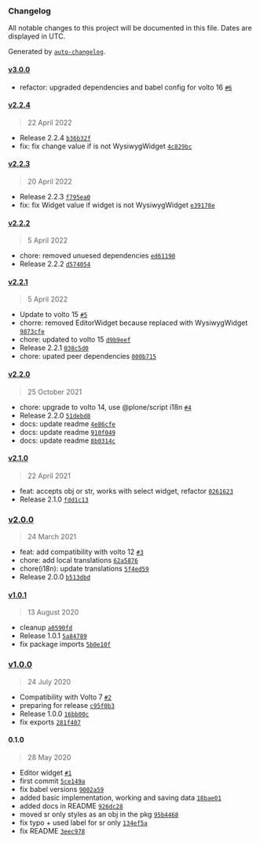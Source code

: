 ### Changelog

All notable changes to this project will be documented in this file. Dates are displayed in UTC.

Generated by [`auto-changelog`](https://github.com/CookPete/auto-changelog).

#### [v3.0.0](https://github.com/collective/volto-multilingual-widget/compare/v2.2.4...v3.0.0)

- refactor: upgraded dependencies and babel config for volto 16 [`#6`](https://github.com/collective/volto-multilingual-widget/pull/6)

#### [v2.2.4](https://github.com/collective/volto-multilingual-widget/compare/v2.2.3...v2.2.4)

> 22 April 2022

- Release 2.2.4 [`b36b32f`](https://github.com/collective/volto-multilingual-widget/commit/b36b32fb36060757c7083546a453d09f0139f5a2)
- fix: fix change value if is not WysiwygWidget [`4c829bc`](https://github.com/collective/volto-multilingual-widget/commit/4c829bc8abd05918256a6724164bba3700f3a09d)

#### [v2.2.3](https://github.com/collective/volto-multilingual-widget/compare/v2.2.2...v2.2.3)

> 20 April 2022

- Release 2.2.3 [`f795ea0`](https://github.com/collective/volto-multilingual-widget/commit/f795ea0250db3f13ab5668e696e5fe832d44ccc8)
- fix: fix Widget value if widget is not WysiwygWidget [`e39178e`](https://github.com/collective/volto-multilingual-widget/commit/e39178e349dbcf28d562fcd56217b7d9e5ccd683)

#### [v2.2.2](https://github.com/collective/volto-multilingual-widget/compare/v2.2.1...v2.2.2)

> 5 April 2022

- chore: removed unuesed dependencies [`ed61190`](https://github.com/collective/volto-multilingual-widget/commit/ed6119065ef4c267a4e0e8d12412c410b9c2d46f)
- Release 2.2.2 [`d574054`](https://github.com/collective/volto-multilingual-widget/commit/d574054350aa15c6ef0842b87e77cf988cbb667d)

#### [v2.2.1](https://github.com/collective/volto-multilingual-widget/compare/v2.2.0...v2.2.1)

> 5 April 2022

- Update to volto 15 [`#5`](https://github.com/collective/volto-multilingual-widget/pull/5)
- chorre: removed EditorWidget because replaced with WysiwygWidget [`9873cfe`](https://github.com/collective/volto-multilingual-widget/commit/9873cfe6b1bd8b2ee68e56ea21bef6012e17aa86)
- chore: updated to volto 15 [`d9b9eef`](https://github.com/collective/volto-multilingual-widget/commit/d9b9eeff8daef5273b550a7e9dc89354af069333)
- Release 2.2.1 [`038c5d0`](https://github.com/collective/volto-multilingual-widget/commit/038c5d03696786ddfaf2f83afa10c93452240fec)
- chore: upated peer dependencies [`000b715`](https://github.com/collective/volto-multilingual-widget/commit/000b71555b5226ef16795e93f977e5a1a15b3e47)

#### [v2.2.0](https://github.com/collective/volto-multilingual-widget/compare/v2.1.0...v2.2.0)

> 25 October 2021

- chore: upgrade to volto 14, use @plone/script i18n [`#4`](https://github.com/collective/volto-multilingual-widget/pull/4)
- Release 2.2.0 [`51debd8`](https://github.com/collective/volto-multilingual-widget/commit/51debd8b4c48f7fa5a62fffe42103ae7f97e6ee2)
- docs: update readme [`4e86cfe`](https://github.com/collective/volto-multilingual-widget/commit/4e86cfe038a6149c9a95106451b208015603ccb6)
- docs: update readme [`910f049`](https://github.com/collective/volto-multilingual-widget/commit/910f04932edb54ec971714c1ad31815f42cd7f14)
- docs: update readme [`8b0314c`](https://github.com/collective/volto-multilingual-widget/commit/8b0314c7b81feb7b7075087ed36586d13dec0202)

#### [v2.1.0](https://github.com/collective/volto-multilingual-widget/compare/v2.0.0...v2.1.0)

> 22 April 2021

- feat: accepts obj or str, works with select widget, refactor [`0261623`](https://github.com/collective/volto-multilingual-widget/commit/0261623f647f6af391567a0b558658301a44f970)
- Release 2.1.0 [`fdd1c13`](https://github.com/collective/volto-multilingual-widget/commit/fdd1c13b4afc02bcdea0ddf840863063f8c8b5de)

### [v2.0.0](https://github.com/collective/volto-multilingual-widget/compare/v1.0.1...v2.0.0)

> 24 March 2021

- feat: add compatibility with volto 12 [`#3`](https://github.com/collective/volto-multilingual-widget/pull/3)
- chore: add local translations [`62a5876`](https://github.com/collective/volto-multilingual-widget/commit/62a5876be714b900c0c7c3beafdf26a99bddc51a)
- chore(i18n): update translations [`5f4ed59`](https://github.com/collective/volto-multilingual-widget/commit/5f4ed59fe2282ec486abcb8bcdccfb45d99a5e70)
- Release 2.0.0 [`b513dbd`](https://github.com/collective/volto-multilingual-widget/commit/b513dbd8f16f00b67e6c75efab0d553d433f3f10)

#### [v1.0.1](https://github.com/collective/volto-multilingual-widget/compare/v1.0.0...v1.0.1)

> 13 August 2020

- cleanup [`a0590fd`](https://github.com/collective/volto-multilingual-widget/commit/a0590fd564269a9529609ea3978de11715f4fc03)
- Release 1.0.1 [`5a84789`](https://github.com/collective/volto-multilingual-widget/commit/5a8478902be211419f372d52311d464e89e2f77e)
- fix package imports [`5b0e10f`](https://github.com/collective/volto-multilingual-widget/commit/5b0e10f8f50e62ad22dd9806a9b106ecd2224b72)

### [v1.0.0](https://github.com/collective/volto-multilingual-widget/compare/0.1.0...v1.0.0)

> 24 July 2020

- Compatibility with Volto 7 [`#2`](https://github.com/collective/volto-multilingual-widget/pull/2)
- preparing for release [`c95f0b3`](https://github.com/collective/volto-multilingual-widget/commit/c95f0b38586123eeefa27d2c17c0be7e936637bf)
- Release 1.0.0 [`16bb00c`](https://github.com/collective/volto-multilingual-widget/commit/16bb00cdc4bba8e059fceb512670579232aaaeb8)
- fix exports [`281f407`](https://github.com/collective/volto-multilingual-widget/commit/281f407cff75c6806ff14fb44f2d58b033c6b52f)

#### 0.1.0

> 28 May 2020

- Editor widget [`#1`](https://github.com/collective/volto-multilingual-widget/pull/1)
- first commit [`5ce149a`](https://github.com/collective/volto-multilingual-widget/commit/5ce149a1db23bcbd8bc8498192b8bc6fc99767c7)
- fix babel versions [`9002a59`](https://github.com/collective/volto-multilingual-widget/commit/9002a59845d224c0b29997d4d3f58d0e7b77f07e)
- added basic implementation, working and saving data [`18bae01`](https://github.com/collective/volto-multilingual-widget/commit/18bae010a87bfd52dca070a77b1ac556c0a652e5)
- added docs in README [`926dc28`](https://github.com/collective/volto-multilingual-widget/commit/926dc28435a453fafb1aa5271424f87947e7e6dc)
- moved sr only styles as an obj in the pkg [`95b4468`](https://github.com/collective/volto-multilingual-widget/commit/95b44680b7c1313bc7af186578b42ac972dc715f)
- fix typo + used label for sr only [`134ef5a`](https://github.com/collective/volto-multilingual-widget/commit/134ef5a74f649354a3df9d44d166dfb47596df5c)
- fix README [`3eec978`](https://github.com/collective/volto-multilingual-widget/commit/3eec978e4e0e5f1c610fd1fc434d26d2c46e26c3)
